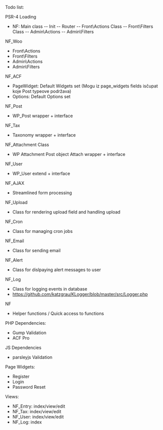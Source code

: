 Todo list:

PSR-4 Loading

- NF: Main class
-- Init
-- Router
-- Front\Actions Class
-- Front\Filters Class
-- Admin\Actions
-- Admin\Filters


NF_Woo
- Front\Actions
- Front\Filters
- Admin\Actions
- Admin\Filters


NF_ACF
- PageWidget: Default Widgets set (Mogu iz page_widgets fields isčupat koje Post typeove podržava)
- Options: Default Options set


NF_Post
- WP_Post wrapper + interface


NF_Tax
- Taxonomy wrapper + interface


NF_Attachment Class
- WP Attachment Post object Attach wrapper + interface


NF_User
- WP_User extend + interface


NF_AJAX
- Streamlined form processing


NF_Upload
- Class for rendering upload field and handling upload


NF_Cron
- Class for managing cron jobs


NF_Email
- Class for sending email


NF_Alert
- Class for dislpaying alert messages to user


NF_Log
- Class for logging events in database
- https://github.com/katzgrau/KLogger/blob/master/src/Logger.php


NF
- Helper functions / Quick access to functions






PHP Dependencies:
- Gump Validation
- ACF Pro


JS Dependencies
- parsleyjs Validation


Page Widgets:
- Register
- Login
- Password Reset


Views:
- NF_Entry: index/view/edit
- NF_Tax: index/view/edit
- NF_User: index/view/edit
- NF_Log: index
